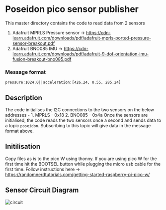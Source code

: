 
# Poseidon pico sensor publisher 

This master directory contains the code to read data from 2 sensors 
1. Adafruit MPRLS Pressure sensor -> https://cdn-learn.adafruit.com/downloads/pdf/adafruit-mprls-ported-pressure-sensor-breakout.pdf
2. Adafruit BNO085 IMU -> https://cdn-learn.adafruit.com/downloads/pdf/adafruit-9-dof-orientation-imu-fusion-breakout-bno085.pdf

### Message format 

`pressure:1024.0||acceleration:[426.24, 0.55, 285.24]`

## Description
The code initialises the I2C connections to the two sensors on the below addresses - 
    1. MPRLS - 0x18
    2. BNO085 - 0x4a
Once the sensors are initialised, the code reads the two sensors once a second and sends data to a topic `poseidon`. Subscribing to this topic will give data in the message format above. 

## Initilisation 
Copy files as is to the pico W using thonny. If you are using pico W for the first time hit the BOOTSEL button while plugging the micro usb cable for the first time. Follow instructions here -> https://randomnerdtutorials.com/getting-started-raspberry-pi-pico-w/

## Sensor Circuit Diagram 
![circuit](https://github.com/user-attachments/assets/285bdc15-825a-4d0b-95c5-15ca7bfefae5)
